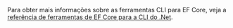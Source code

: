 Para obter mais informações sobre as ferramentas CLI para EF Core, veja a [referência de ferramentas de EF Core para a CLI do .Net](/ef/core/miscellaneous/cli/dotnet).